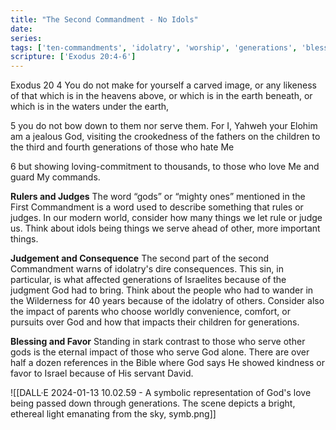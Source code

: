 ```yaml
---
title: "The Second Commandment - No Idols"
date: 
series: 
tags: ['ten-commandments', 'idolatry', 'worship', 'generations', 'blessing', 'judgment']
scripture: ['Exodus 20:4-6']
---
```


Exodus 20
4 You do not make for yourself a carved image, or any likeness of that which is in the heavens above, or which is in the earth beneath, or which is in the waters under the earth,

5 you do not bow down to them nor serve them. For I, Yahweh your Elohim am a jealous God, visiting the crookedness of the fathers on the children to the third and fourth generations of those who hate Me

6 but showing loving-commitment to thousands, to those who love Me and guard My commands.

**Rulers and Judges**
The word “gods” or “mighty ones” mentioned in the First Commandment is a word used to describe something that rules or judges. In our modern world, consider how many things we let rule or judge us. Think about idols being things we serve ahead of other, more important things.

**Judgement and Consequence**
The second part of the second Commandment warns of idolatry's dire consequences. This sin, in particular, is what affected generations of Israelites because of the judgment God had to bring. Think about the people who had to wander in the Wilderness for 40 years because of the idolatry of others. Consider also the impact of parents who choose worldly convenience, comfort, or pursuits over God and how that impacts their children for generations.

**Blessing and Favor**
Standing in stark contrast to those who serve other gods is the eternal impact of those who serve God alone. There are over half a dozen references in the Bible where God says He showed kindness or favor to Israel because of His servant David.


![[DALL·E 2024-01-13 10.02.59 - A symbolic representation of God's love being passed down through generations. The scene depicts a bright, ethereal light emanating from the sky, symb.png]]